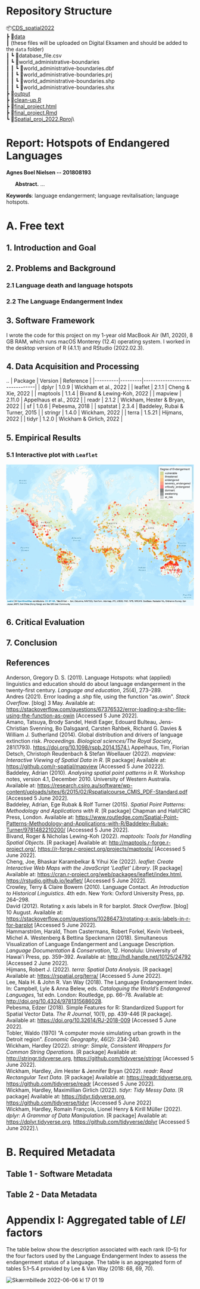# Repository Structure

📦[CDS_spatial2022](https://github.com/agnesbn/CDS_spatial2022)\
 ┣ 📂[data](https://github.com/agnesbn/CDS_spatial2022/tree/main/data)\
 ┃  (these files will be uploaded on Digital Eksamen and should be added to the `data` folder)\
 ┃ ┗ 📜database_file.csv\
 ┃ ┗ 📂world_administrative-boundaries\
 ┃ ┃ ┗ 📜world_administrative-boundaries.dbf\
 ┃ ┃ ┗ 📜world_administrative-boundaries.prj\
 ┃ ┃ ┗ 📜world_administrative-boundaries.shp\
 ┃ ┃ ┗ 📜world_administrative-boundaries.shx\
 ┣ 📂[output](https://github.com/agnesbn/CDS_spatial2022/tree/main/output)\
 ┣ 📜[clean-up.R](https://github.com/agnesbn/CDS_spatial2022/blob/main/clean-up.R)\
 ┣ 📜[final_project.html](https://github.com/agnesbn/CDS_spatial2022/blob/main/final_project.html)\
 ┣ 📜[final_project.Rmd](https://github.com/agnesbn/CDS_spatial2022/blob/main/final_project.Rmd)\
 ┗ 📜[Spatial_proj_2022.Rproj](https://github.com/agnesbn/CDS_spatial2022/blob/main/Spatial_proj_2022.Rproj)\


# __Report: Hotspots of Endangered Languages__
__Agnes Boel Nielsen -- 201808193__

&nbsp;&nbsp;&nbsp;&nbsp;&nbsp;&nbsp;__Abstract.__ ...

__Keywords__: language endangerment; language revitalisation; language hotspots.

# A. Free text
## 1. Introduction and Goal



## 2. Problems and Background

### 2.1 Language death and language hotspots

### 2.2 The Language Endangerment Index

## 3. Software Framework
I wrote the code for this project on my 1-year old MacBook Air (M1, 2020), 8 GB RAM, which runs macOS Monterey (12.4) operating system. I worked in the desktop version of R (4.1.1) and RStudio (2022.02.3).

## 4. Data Acquisition and Processing

..
| Package  | Version | Reference                      |
|----------|---------|--------------------------------|
| dplyr    | 1.0.9   | Wickham et al., 2022           |
| leaflet  | 2.1.1   | Cheng & Xie, 2022              |
| maptools | 1.1.4   | Bivand & Lewing-Koh, 2022      |
| mapview  | 2.11.0  | Appelhaus et al., 2022         |
| readr    | 2.1.2   | Wickham, Hester & Bryan, 2022  |
| sf       | 1.0.6   | Pebesma, 2018                  |
| spatstat | 2.3.4   | Baddeley, Rubai & Turner, 2015 |
| stringr  | 1.4.0   | Wickham, 2022                  |
| terra    | 1.5.21  | Hijmans, 2022                  |
| tidyr    | 1.2.0   | Wickham & Girlich, 2022        |

  ## 5. Empirical Results
  ### 5.1 Interactive plot with `Leaflet`
  
  
 ![](output/Rplot.png)
 
 ## 6. Critical Evaluation
 
 ## 7. Conclusion
 
 
 ## References 
Anderson, Gregory D. S. (2011). Language Hotspots: what (applied) linguistics and education should do about language endangerment in the twenty-first century. _Language and education_, 25(4), 273–289.\
Andres (2021). Error loading a .shp file, using the function "as.owin". _Stack Overflow_. [blog] 3 May. Available at: https://stackoverflow.com/questions/67376532/error-loading-a-shp-file-using-the-function-as-owin [Accessed 5 June 2022].\
Amano, Tatsuya, Brody Sandel, Heidi Eager, Edouard Bulteau, Jens-Christian Svenning, Bo Dalsgaard, Carsten Rahbek, Richard G. Davies & William J. Sutherland (2014). Global distribution and drivers of language extinction risk. _Proceedings. Biological sciences/The Royal Society_, 281(1793). https://doi.org/10.1098/rspb.2014.1574.\
Appelhaus, Tim, Florian Detsch, Christoph Reudenbach & Stefan Woellauer (2022). _mapview: Interactive Viewing of Spatial Data in R_. [R package] Available at: https://github.com/r-spatial/mapview [Accessed 5 June 20222].\
Baddeley, Adrian (2010). _Analysing spatial point patterns in R_. Workshop notes, version 4.1, December 2010. University of Western Australia. Available at: https://research.csiro.au/software/wp-content/uploads/sites/6/2015/02/Rspatialcourse_CMIS_PDF-Standard.pdf [Accessed 5 June 2022].\
Baddeley, Adrian, Ege Rubak & Rolf Turner (2015). _Spatial Point Patterns: Methodology and Applications with R_. [R package] Chapman and Hall/CRC Press, London. Available at: https://www.routledge.com/Spatial-Point-Patterns-Methodology-and-Applications-with-R/Baddeley-Rubak-Turner/9781482210200/ [Accessed 5 June 2022].\
Bivand, Roger & Nicholas Lewing-Koh (2022). _maptools: Tools for Handling Spatial Objects_. [R package] Available at: http://maptools.r-forge.r-project.org/, https://r-forge.r-project.org/projects/maptools/ [Accessed 5 June 2022].\
Cheng, Joe, Bhaskar Karambelkar & Yihui Xie (2022). _leaflet: Create Interactive Web Maps with the JavaScript 'Leaflet' Library_. [R package] Available at: https://cran.r-project.org/web/packages/leaflet/index.html, https://rstudio.github.io/leaflet/ [Accessed 5 June 2022].\
Crowley, Terry & Claire Bowern (2010). Language Contact. _An Introduction to Historical Linguistics_. 4th edn. New York: Oxford University Press, pp. 264–298.\
David (2012). Rotating x axis labels in R for barplot. _Stack Overflow_. [blog] 10 August. Available at: https://stackoverflow.com/questions/10286473/rotating-x-axis-labels-in-r-for-barplot [Accessed 5 June 2022].\
Hammarström, Harald, Thom Castermans, Robert Forkel, Kevin Verbeek, Michel A. Westenberg & Bettina Speckmann (2018). Simultaneous Visualization of Language Endangerment and Language Description. _Language Documentation & Conservation_, 12. Honolulu: University of Hawai'i Press, pp. 359–392. Available at: http://hdl.handle.net/10125/24792 [Accessed 2 June 2022].\
Hijmans, Robert J. (2022). _terra: Spatial Data Analysis_. [R package] Available at: https://rspatial.org/terra/ [Accessed 5 June 2022].\
Lee, Nala H. & John R. Van Way (2018). The Language Endangerment Index. In: Campbell, Lyle & Anna Belew, eds. _Cataloguing the World’s Endangered Languages_, 1st  edn. London: Routledge, pp. 66–78. Available at: http://doi.org/10.4324/9781315686028. \
Pebesma, Edzer (2018). Simple Features for R: Standardized Support for Spatial Vector Data. _The R Journal_, 10(1), pp. 439-446 [R package]. Available at: https://doi.org/10.32614/RJ-2018-009 [Accessed 5 June 2022].\
Tobler, Waldo (1970) “A computer movie simulating urban growth in the Detroit region”. _Economic Geography_, 46(2): 234-240.\
Wickham, Hardley (2022). _stringr: Simple, Consistent Wrappers for Common String Operations_. [R package] Available at: http://stringr.tidyverse.org, https://github.com/tidyverse/stringr [Accessed 5 June 2022].\
Wickham, Hardley, Jim Hester & Jennifer Bryan (2022). _readr: Read Rectangular Text Data_. [R package] Available at: https://readr.tidyverse.org, https://github.com/tidyverse/readr [Accessed 5 June 2022].\
Wickham, Hardley, Maximillian Girlich (2022). _tidyr: Tidy Messy Data_. [R package] Available at: https://tidyr.tidyverse.org, https://github.com/tidyverse/tidyr [Accessed 5 June 2022]\
Wickham, Hardley, Romain François, Lionel Henry & Kirill Müller (2022). _dplyr: A Grammar of Data Manipulation_. [R package] Available at: https://dplyr.tidyverse.org, https://github.com/tidyverse/dplyr [Accessed 5 June 2022].\

 
 # B. Required Metadata
 ## Table 1 - Software Metadata
 
 
 ## Table 2 - Data Metadata
 
 
 # Appendix I: Aggregated table of _LEI_ factors
The table below show the description associated with each rank (0–5) for the four factors used by the Language Endangerment Index to assess the endangerment status of a language. The table is an aggregated form of tables 5.1–5.4 provided by Lee & Van Way (2018: 68, 69, 70).

<img width="567" alt="Skærmbillede 2022-06-06 kl  17 01 19" src="https://user-images.githubusercontent.com/89093256/172187611-954b2148-54c4-4359-9633-f29c6fd12745.png">

 
 
 
 
